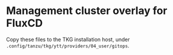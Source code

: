 # Management cluster overlay for FluxCD

Copy these files to the TKG installation host,
under `.config/tanzu/tkg/ytt/providers/04_user/gitops`.
